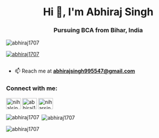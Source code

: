 <h1 align="center">Hi 👋, I'm Abhiraj Singh</h1>
<h3 align="center">Pursuing BCA from Bihar, India</h3>

<p align="left"> <img src="https://komarev.com/ghpvc/?username=abhiraj1707&label=Profile%20views&color=0e75b6&style=flat" alt="abhiraj1707" /> </p>

<p align="left"> <a href="https://github.com/ryo-ma/github-profile-trophy"><img src="https://github-profile-trophy.vercel.app/?username=abhiraj1707" alt="abhiraj1707" /></a> </p>

<p align="left"> <a href="https://twitter.com/" target="blank"><img src="https://img.shields.io/twitter/follow/?logo=twitter&style=for-the-badge" alt="" /></a> </p>

- 📫 Reach me at **abhirajsingh995547@gmail.com**
 


<h3 align="left">Connect with me:</h3>
<p align="left">
<a href="https://twitter.com/nihalsinghbhumi" target="blank"><img align="center" src="https://raw.githubusercontent.com/rahuldkjain/github-profile-readme-generator/master/src/images/icons/Social/twitter.svg" alt="nihalsinghbhumi" height="30" width="40" /></a>
<a href="https://linkedin.com/in/abhiraj1707" target="blank"><img align="center" src="https://raw.githubusercontent.com/rahuldkjain/github-profile-readme-generator/master/src/images/icons/Social/linked-in-alt.svg" alt="abhiraj1707" height="30" width="40" /></a>
<a href="https://instagram.com/niharsinghbhumihar_official/" target="blank"><img align="center" src="https://raw.githubusercontent.com/rahuldkjain/github-profile-readme-generator/master/src/images/icons/Social/instagram.svg" alt="niharsinghbhumihar_official" height="30" width="40" /></a>

</p>

<p><img align="left" src="https://github-readme-stats.vercel.app/api/top-langs?username=abhiraj1707&show_icons=true&locale=en&layout=compact" alt="abhiraj1707" /></p>

<p>&nbsp;<img align="center" src="https://github-readme-stats.vercel.app/api?username=abhiraj1707&show_icons=true&locale=en" alt="abhiraj1707" /></p>

<p><img align="center" src="https://github-readme-streak-stats.herokuapp.com/?user=abhiraj1707&" alt="abhiraj1707" /></p>

